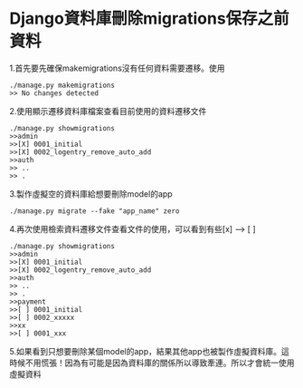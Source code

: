 # Django資料庫刪除migrations保存之前資料

1.首先要先確保makemigrations沒有任何資料需要遷移。使用

```text
./manage.py makemigrations
>> No changes detected
```

2.使用顯示遷移資料庫檔案查看目前使用的資料遷移文件

```text
./manage.py showmigrations
>>admin
>>[X] 0001_initial
>>[X] 0002_logentry_remove_auto_add
>>auth
>> ..
>> .
```

3.製作虛擬空的資料庫給想要刪除model的app

```text
./manage.py migrate --fake "app_name" zero
```

4.再次使用檢索資料遷移文件查看文件的使用，可以看到有些\[x\] --&gt; \[ \]

```text
./manage.py showmigrations
>>admin
>>[X] 0001_initial
>>[X] 0002_logentry_remove_auto_add
>>auth
>> ..
>> .
>>payment
>>[ ] 0001_initial
>>[ ] 0002_xxxxx
>>xx
>>[ ] 0001_xxx
```

5.如果看到只想要刪除某個model的app，結果其他app也被製作虛擬資料庫。這時候不用慌張！因為有可能是因為資料庫的關係所以導致牽連。所以才會統一使用虛擬資料

